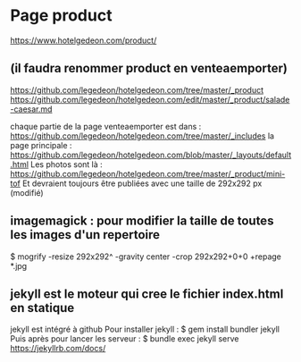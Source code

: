

# Page product
https://www.hotelgedeon.com/product/
## (il faudra renommer product en venteaemporter)
https://github.com/legedeon/hotelgedeon.com/tree/master/_product
https://github.com/legedeon/hotelgedeon.com/edit/master/_product/salade-caesar.md

chaque partie de la page venteaemporter est dans : https://github.com/legedeon/hotelgedeon.com/tree/master/_includes
la page principale : https://github.com/legedeon/hotelgedeon.com/blob/master/_layouts/default.html 
Les photos sont là : https://github.com/legedeon/hotelgedeon.com/tree/master/_product/mini-tof
Et devraient toujours être publiées avec une taille de 292x292 px (modifié) 

## imagemagick : pour modifier la taille de toutes les images d'un repertoire
$ mogrify -resize 292x292^  -gravity center -crop 292x292+0+0 +repage *.jpg

## jekyll est le moteur qui cree le fichier index.html en statique
jekyll est intégré à github
Pour installer jekyll : $ gem install bundler jekyll
Puis après pour lancer les serveur :
$ bundle exec jekyll serve
https://jekyllrb.com/docs/
